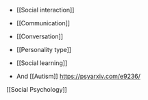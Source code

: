 - [[Social interaction]]
- [[Communication]]
- [[Conversation]]
- [[Personality type]]
- [[Social learning]]

- And [[Autism]] https://psyarxiv.com/e9236/

[[Social Psychology]]
